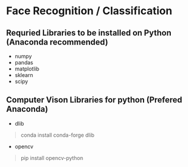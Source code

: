 # Face Recognition / Classification

## Requried Libraries to be installed on Python (Anaconda recommended)

- numpy
- pandas
- matplotlib
- sklearn
- scipy

## Computer Vison Libraries for python (Prefered Anaconda)
- dlib   			  
> conda install conda-forge dlib
- opencv   		
> pip install opencv-python
